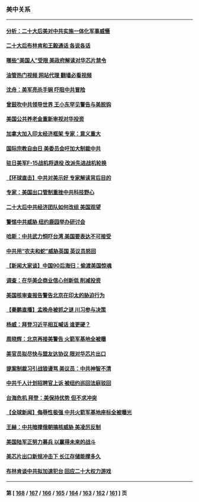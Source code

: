 ### 美中关系
---
#### [分析：二十大后美对中共实施一体化军事威慑](../../pages/nf1412576/n13856552.md?11010045) 
#### [二十大后布林肯和王毅通话 各说各话](../../pages/nf1412576/n13856526.md?11010045) 
#### [哪些“美国人”受限 美政府解读对华芯片禁令](../../pages/nf1412576/n13855991.md?11010045) 
#### [油管热门视频 网站代理 翻墙必看视频](http://132.145.103.77:81/youtube.html?11010045)
#### [沈舟：美军亮杀手锏 吓阻中共冒险](../../pages/nf1412576/n13855892.md?11010045) 
#### [曾鼓吹中共领导世界 王小东罕见警告与美脱钩](../../pages/nf1412576/n13855237.md?11010045) 
#### [美国公共养老金重新审视对华投资](../../pages/nf1412576/n13855415.md?11010045) 
#### [加拿大加入印太经济框架 专家：意义重大](../../pages/nf1412576/n13855390.md?11010045) 
#### [国际宗教自由日 美委员会吁加大制裁中共](../../pages/nf1412576/n13855021.md?11010045) 
#### [驻日美军F-15战机将退役 改派先进战机轮换](../../pages/nf1412576/n13855263.md?11010045) 
#### [【环球直击】中共对美示好 专家解读背后目的](../../pages/nf1412576/n13854978.md?11010045) 
#### [专家：美国出口管制重挫中共科技野心](../../pages/nf1412576/n13855159.md?11010045) 
#### [二十大后中共经济团队如何改组 美国观望](../../pages/nf1412576/n13854967.md?11010045) 
#### [警惕中共威胁 纽约鹿园举办研讨会](../../pages/nf1412576/n13854969.md?11010045) 
#### [哈斯：中共武力恫吓台湾 美国要表达不可接受](../../pages/nf1412576/n13854782.md?11010045) 
#### [中共用“农夫和蛇”威胁英国 英议员怒回](../../pages/nf1412576/n13854850.md?11010045) 
#### [【新闻大家谈】中国90后海归：偷渡美国惊魂](../../pages/nf1412576/n13854808.md?11010045) 
#### [调查：在华美企商业信心创新低 削减投资](../../pages/nf1412576/n13854463.md?11010045) 
#### [美国核审查报告警告北京在印太的胁迫行为](../../pages/nf1412576/n13854269.md?11010045) 
#### [【秦鹏直播】孟晚舟被抓之谜 川习参与决策](../../pages/nf1412576/n13854289.md?11010045) 
#### [杨威：拜登习近平相互喊话 谁更硬？](../../pages/nf1412576/n13854293.md?11010045) 
#### [周晓辉：北京再接美警告 火箭军基地全被曝](../../pages/nf1412576/n13854203.md?11010045) 
#### [美官员拟尽快与盟友达协议 限对华芯片出口](../../pages/nf1412576/n13854250.md?11010045) 
#### [提案制裁习引战狼谩骂 美议员：中共神智不清](../../pages/nf1412576/n13854155.md?11010045) 
#### [中共千人计划招聘官上诉 被纽约巡回法庭驳回](../../pages/nf1412576/n13853658.md?11010045) 
#### [台海危机 拜登：美保持优势 但不求冲突](../../pages/nf1412576/n13854087.md?11010045) 
#### [【全球新闻】侮辱性极强 中共火箭军基地座标全被曝光](../../pages/nf1412576/n13853831.md?11010045) 
#### [王赫：中共暗撑俄朝搞核威胁 美凌厉反制](../../pages/nf1412576/n13853797.md?11010045) 
#### [美国陆军正努力募兵 以赢得未来的战斗](../../pages/nf1412576/n13853676.md?11010045) 
#### [美芯片出口新规冲击下 长江存储能撑多久](../../pages/nf1412576/n13853534.md?11010045) 
#### [布林肯谈中共拟加速犯台 回应二十大权力游戏](../../pages/nf1412576/n13853535.md?11010045) 

---
#### 第 [ [168](./168.md?11010045) / [167](./167.md?11010045) / [166](./166.md?11010045) / [165](./165.md?11010045) / [164](./164.md?11010045) / [163](./163.md?11010045) / [162](./162.md?11010045) / [161](./161.md?11010045) ] 页
